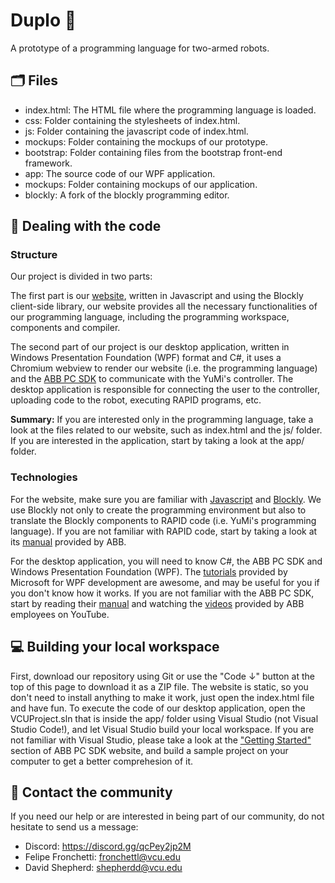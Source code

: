 # Duplo :mechanical_arm:
A prototype of a programming language for two-armed robots.

## :card_index_dividers:	Files
- index.html: The HTML file where the programming language is loaded.
- css: Folder containing the stylesheets of index.html.
- js: Folder containing the javascript code of index.html.
- mockups: Folder containing the mockups of our prototype.
- bootstrap: Folder containing files from the bootstrap front-end framework.
- app: The source code of our WPF application.
- mockups: Folder containing mockups of our application.
- blockly: A fork of the blockly programming editor.

## :nut_and_bolt: Dealing with the code

### Structure

Our project is divided in two parts: 

The first part is our [website](https://vcuse.github.io/duplo/), written in Javascript and using the Blockly client-side library, our website provides all the necessary functionalities of our programming language, including the programming workspace, components and compiler.

The second part of our project is our desktop application, written in Windows Presentation Foundation (WPF) format and C#, it uses a Chromium webview to render our website (i.e. the programming language) and the [ABB PC SDK](https://developercenter.robotstudio.com/api/pcsdk/) to communicate with the YuMi's controller. The desktop application is responsible for connecting the user to the controller, uploading code to the robot, executing RAPID programs, etc.

**Summary:** If you are interested only in the programming language, take a look at the files related to our website, such as index.html and the js/ folder. If you are interested in the application, start by taking a look at the app/ folder.

### Technologies

For the website, make sure you are familiar with [Javascript](https://www.javascript.com/) and [Blockly](https://developers.google.com/blockly). We use Blockly not only to create the programming environment but also to translate the Blockly components to RAPID code (i.e. YuMi's programming language). If you are not familiar with RAPID code, start by taking a look at its [manual](https://library.e.abb.com/public/b227fcd260204c4dbeb8a58f8002fe64/Rapid_instructions.pdf?x-sign=f79v/883X1nHGc8fqH+WAJ2F30y/M6TZfYUuPuQpP+jeMBygouyGg+WSj8A9Otry) provided by ABB.

For the desktop application, you will need to know C#, the ABB PC SDK and Windows Presentation Foundation (WPF). The [tutorials](https://docs.microsoft.com/en-us/visualstudio/designers/getting-started-with-wpf) provided by Microsoft for WPF development are awesome, and may be useful for you if you don't know how it works. If you are not familiar with the ABB PC SDK, start by reading their [manual](https://developercenter.robotstudio.com/api/pcsdk/) and watching the [videos](https://www.youtube.com/watch?v=8CZxQxSb5lk) provided by ABB employees on YouTube.

## :computer: Building your local workspace
First, download our repository using Git or use the "Code ↓" button at the top of this page to download it as a ZIP file. The website is static, so you don't need to install anything to make it work, just open the index.html file and have fun. To execute the code of our desktop application, open the VCUProject.sln that is inside the app/ folder using Visual Studio (not Visual Studio Code!), and let Visual Studio build your local workspace. If you are not familiar with Visual Studio, please take a look at the ["Getting Started"](https://developercenter.robotstudio.com/api/pcsdk/articles/Introduction/GettingStarted.html) section of ABB PC SDK website, and build a sample project on your computer to get a better comprehesion of it.

## :speech_balloon:	Contact the community

If you need our help or are interested in being part of our community, do not hesitate to send us a message:
- Discord: https://discord.gg/qcPey2jp2M
- Felipe Fronchetti: fronchettl@vcu.edu
- David Shepherd: shepherdd@vcu.edu
